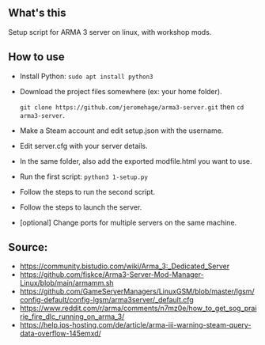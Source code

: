 ## What's this

Setup script for ARMA 3 server on linux, with workshop mods.

## How to use

- Install Python: `sudo apt install python3`
- Download the project files somewhere (ex: your home folder).
   
    `git clone https://github.com/jeromehage/arma3-server.git` then `cd arma3-server`.
- Make a Steam account and edit setup.json with the username.
- Edit server.cfg with your server details.
- In the same folder, also add the exported modfile.html you want to use.
- Run the first script: `python3 1-setup.py`
- Follow the steps to run the second script.
- Follow the steps to launch the server.
- [optional] Change ports for multiple servers on the same machine.

## Source:
- https://community.bistudio.com/wiki/Arma_3:_Dedicated_Server
- https://github.com/fiskce/Arma3-Server-Mod-Manager-Linux/blob/main/armamm.sh
- https://github.com/GameServerManagers/LinuxGSM/blob/master/lgsm/config-default/config-lgsm/arma3server/_default.cfg
- https://www.reddit.com/r/arma/comments/n7mz0e/how_to_get_sog_prairie_fire_dlc_running_on_arma_3/
- https://help.ips-hosting.com/de/article/arma-iii-warning-steam-query-data-overflow-145emxd/
